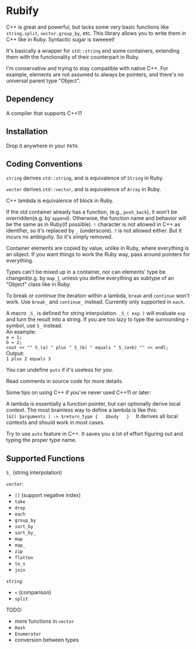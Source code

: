 # Rubify

C++ is great and powerful, but lacks some very basic 
functions like `string.split`, `vector.group_by`, etc.
This library allows you to write them
in C++ like in Ruby. Syntactic sugar is sweeeet!

It's basically a wrapper for `std::string` and some
containers, extending them with the functionality of
their counterpart in Ruby. 

I'm conservative and trying
to stay compatible with native C++. For example, elements
are not assumed to always be pointers, and there's no 
universal parent type "Object".

## Dependency
A compiler that supports C++11

## Installation
Drop it anywhere in your `PATH`.

## Coding Conventions
`string` derives `std::string`, and is equivalence of 
`String` in Ruby.

`vector` derives `std::vector`, and is equivalence of 
`Array` in Ruby.

C++ lambda is equivalence of block in Ruby.

If the std container already has a function, 
(e.g., `push_back`), it won't be overridden(e.g. by `append`). 
Otherwise, the function name and 
behavior will be the same as in Ruby(if possible). 
`!` character is not allowed in C++ as identifier, 
so it's replaced by `_` (underscore). `?` is not allowed either. 
But it incurs no ambiguity. So it's simply removed.

Container elements are copied by value, unlike in Ruby,
where everything is an object. If you want things to
work the Ruby way, pass around pointers for everything.

Types can't be mixed up in a container, nor can elements' 
type be changed(e.g. by `map_`), unless you define everything 
as subtype of an "Object" class like in Ruby.

To break or continue the iteration within a lambda, `break`
and `continue` won't work. Use `break_` and `continue_` instead.
Currently only supported in `each`.

A macro `_S_` is defined for string interpolation. 
`_S_( exp )` will evaluate `exp` and turn the result 
into a string. If you are too lazy to type the surrounding `+` 
symbol, use `S_` instead.  
An example:  
`a = 1;`  
`b = 2;`  
`cout << "" S_(a) " plus " S_(b) " equals " S_(a+b) "" << endl;`  
Output:  
`1 plus 2 equals 3`

You can undefine `puts` if it's useless for you.

Read comments in source code for more details.

Some tips on using C++ if you've never used C++11 or later:

A lambda is essentially a function pointer, but can
optionally derive local context.
The most brainless way to define a lambda is like this:  
`
[&]( $arguments ) -> $return_type {  
	$body  
}  
`
It derives all local contexts and should work in most cases.

Try to use `auto` feature in C++. It saves you a lot of 
effort figuring out and typing the proper type name.

## Supported Functions
`S_` (string interpolation)

`vector`:  
- `[]` (support negative index)
- `take`
- `drop`
- `each`
- `group_by`
- `sort_by`
- `sort_by_`
- `map`
- `map_`
- `zip`
- `flatten`
- `to_s`
- `join`

`string`:
- `<` (comparison)
- `split`

TODO:
- more functions in `vector`
- `Hash`
- `Enumerator`
- conversion between types

